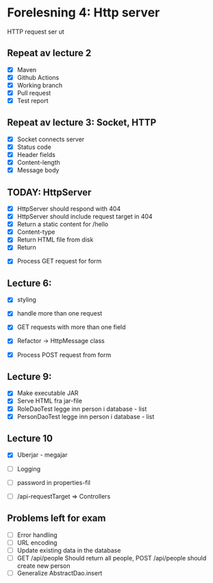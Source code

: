 # Forelesning 4: Http server

HTTP request ser ut


## Repeat av lecture 2

* [x] Maven
* [x] Github Actions
* [x] Working branch
* [x] Pull request
* [x] Test report

## Repeat av lecture 3: Socket, HTTP

* [x] Socket connects server
* [x] Status code
* [x] Header fields
* [x] Content-length
* [x] Message body
 
## TODAY: HttpServer

* [x] HttpServer should respond with 404
* [x] HttpServer should include request target in 404
* [x] Return a static content for /hello
* [x] Content-type
* [x] Return HTML file from disk
* [x] Return <form>
* [x] Process GET request for form

## Lecture 6:

* [x] styling
* [x] handle more than one request
* [x] GET requests with more than one field
* [x] Refactor -> HttpMessage class
* [x] Process POST request from form


## Lecture 9:

* [x] Make executable JAR
* [x] Serve HTML fra jar-file
* [x] RoleDaoTest legge inn person i database - list
* [x] PersonDaoTest legge inn person i database - list

## Lecture 10

* [x] Uberjar - megajar
* [ ] Logging
* [ ] password in properties-fil
* [ ] /api-requestTarget => Controllers


## Problems left for exam

* [ ] Error handling
* [ ] URL encoding
* [ ] Update existing data in the database
* [ ] GET /api/people Should return all people, POST /api/people should create new person 
* [ ] Generalize AbstractDao.insert